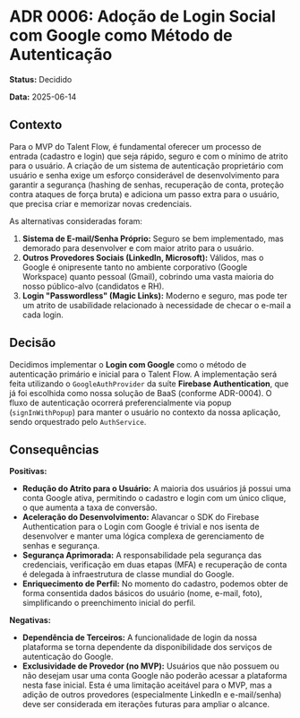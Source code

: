 # ADR 0006: Adoção de Login Social com Google como Método de Autenticação

**Status:** Decidido

**Data:** 2025-06-14

## Contexto

Para o MVP do Talent Flow, é fundamental oferecer um processo de entrada (cadastro e login) que seja rápido, seguro e com o mínimo de atrito para o usuário. A criação de um sistema de autenticação proprietário com usuário e senha exige um esforço considerável de desenvolvimento para garantir a segurança (hashing de senhas, recuperação de conta, proteção contra ataques de força bruta) e adiciona um passo extra para o usuário, que precisa criar e memorizar novas credenciais.

As alternativas consideradas foram:
1.  **Sistema de E-mail/Senha Próprio:** Seguro se bem implementado, mas demorado para desenvolver e com maior atrito para o usuário.
2.  **Outros Provedores Sociais (LinkedIn, Microsoft):** Válidos, mas o Google é onipresente tanto no ambiente corporativo (Google Workspace) quanto pessoal (Gmail), cobrindo uma vasta maioria do nosso público-alvo (candidatos e RH).
3.  **Login "Passwordless" (Magic Links):** Moderno e seguro, mas pode ter um atrito de usabilidade relacionado à necessidade de checar o e-mail a cada login.

## Decisão

Decidimos implementar o **Login com Google** como o método de autenticação primário e inicial para o Talent Flow. A implementação será feita utilizando o `GoogleAuthProvider` da suíte **Firebase Authentication**, que já foi escolhida como nossa solução de BaaS (conforme ADR-0004). O fluxo de autenticação ocorrerá preferencialmente via popup (`signInWithPopup`) para manter o usuário no contexto da nossa aplicação, sendo orquestrado pelo `AuthService`.

## Consequências

**Positivas:**
* **Redução do Atrito para o Usuário:** A maioria dos usuários já possui uma conta Google ativa, permitindo o cadastro e login com um único clique, o que aumenta a taxa de conversão.
* **Aceleração do Desenvolvimento:** Alavancar o SDK do Firebase Authentication para o Login com Google é trivial e nos isenta de desenvolver e manter uma lógica complexa de gerenciamento de senhas e segurança.
* **Segurança Aprimorada:** A responsabilidade pela segurança das credenciais, verificação em duas etapas (MFA) e recuperação de conta é delegada à infraestrutura de classe mundial do Google.
* **Enriquecimento de Perfil:** No momento do cadastro, podemos obter de forma consentida dados básicos do usuário (nome, e-mail, foto), simplificando o preenchimento inicial do perfil.

**Negativas:**
* **Dependência de Terceiros:** A funcionalidade de login da nossa plataforma se torna dependente da disponibilidade dos serviços de autenticação do Google.
* **Exclusividade de Provedor (no MVP):** Usuários que não possuem ou não desejam usar uma conta Google não poderão acessar a plataforma nesta fase inicial. Esta é uma limitação aceitável para o MVP, mas a adição de outros provedores (especialmente LinkedIn e e-mail/senha) deve ser considerada em iterações futuras para ampliar o alcance.